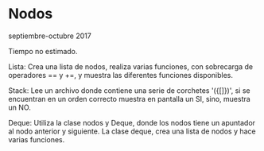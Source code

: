 # Nodos
septiembre-octubre 2017

Tiempo no estimado.

Lista: Crea una lista de nodos, realiza varias funciones, con sobrecarga de operadores == y +=, y muestra las diferentes funciones disponibles.

Stack: Lee un archivo donde contiene una serie de corchetes '({[]})', si se encuentran en un orden correcto muestra en pantalla un SI, sino, muestra un NO.

Deque: Utiliza la clase nodos y Deque, donde los nodos tiene un apuntador al nodo anterior y siguiente. La clase deque, crea una lista de nodos y hace varias funciones.

